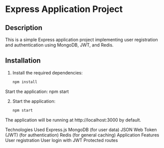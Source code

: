 # Express Application Project

## Description
This is a simple Express application project implementing user registration and authentication using MongoDB, JWT, and Redis.

## Installation
1. Install the required dependencies:

   ```bash
   npm install
Start the application:
npm start


2. Start the application:

   ```bash
   npm start
The application will be running at http://localhost:3000 by default.

Technologies Used
Express.js
MongoDB (for user data)
JSON Web Token (JWT) (for authentication)
Redis (for general caching)
Application Features
User registration
User login with JWT
Protected routes

